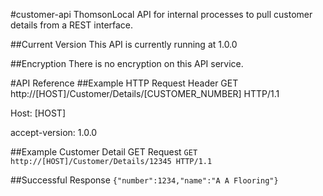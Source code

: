 #customer-api
ThomsonLocal API for internal processes to pull customer details from a REST interface.

##Current Version
This API is currently running at 1.0.0

##Encryption
There is no encryption on this API service.

#API Reference
##Example HTTP Request Header
GET http://[HOST]/Customer/Details/[CUSTOMER_NUMBER] HTTP/1.1

Host: [HOST]

accept-version: 1.0.0

##Example Customer Detail GET Request
`GET http://[HOST]/Customer/Details/12345 HTTP/1.1`

##Successful Response
`{"number":1234,"name":"A A Flooring"}`

